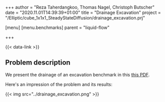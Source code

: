 +++
author = "Reza Taherdangkoo, Thomas Nagel, Christoph Butscher"
date = "2020.11.01T14:39:39+01:00"
title = "Drainage Excavation"
project = "/Elliptic/cube_1x1x1_SteadyStateDiffusion/drainage_excavation.prj"

[menu]
  [menu.benchmarks]
    parent = "liquid-flow"

+++

{{< data-link >}}

## Problem description

We present the drainage of an excavation benchmark in this [this PDF](../web/content/docs/benchmarks/liquid-flow/drainage_LiquidFlow.pdf).

Here's an impression of the problem and its results:

{{< img src="../drainage_excavation.png" >}}
